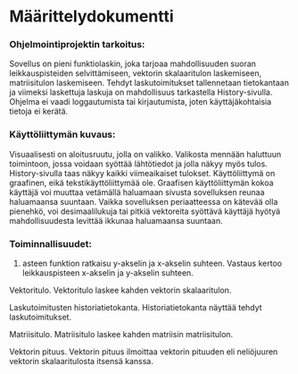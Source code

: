 # Määrittelydokumentti

### Ohjelmointiprojektin tarkoitus: 

Sovellus on pieni funktiolaskin, joka tarjoaa mahdollisuuden suoran leikkauspisteiden selvittämiseen, vektorin skalaaritulon laskemiseen, matriisitulon laskemiseen. Tehdyt laskutoimitukset tallennetaan tietokantaan ja viimeksi laskettuja laskuja on mahdollisuus tarkastella History-sivulla. Ohjelma ei vaadi loggautumista tai kirjautumista, joten käyttäjäkohtaisia tietoja ei kerätä. 

### Käyttöliittymän kuvaus:

Visuaalisesti on aloitusruutu, jolla on valikko. Valikosta mennään haluttuun toimintoon, jossa voidaan syöttää lähtötiedot ja jolla näkyy myös tulos. History-sivulla taas näkyy kaikki viimeaikaiset tulokset. Käyttöliittymä on graafinen, eikä tekstikäyttöliittymää ole. Graafisen käyttöliittymän kokoa käyttäjä voi muuttaa vetämällä haluamaan sivusta sovelluksen reunaa haluamaansa suuntaan. Vaikka sovelluksen periaatteessa on kätevää olla pienehkö, voi desimaalilukuja tai pitkiä vektoreita syöttävä käyttäjä hyötyä mahdollisuudesta levittää ikkunaa haluamaansa suuntaan.


### Toiminnallisuudet:
1. asteen funktion ratkaisu y-akselin ja x-akselin suhteen. Vastaus kertoo leikkauspisteen x-akselin ja y-akselin suhteen.

Vektoritulo. Vektoritulo laskee kahden vektorin skalaaritulon.

Laskutoimitusten historiatietokanta. Historiatietokanta näyttää tehdyt laskutoimitukset.

Matriisitulo. Matriisitulo laskee kahden matriisin matriisitulon.

Vektorin pituus. Vektorin pituus ilmoittaa vektorin pituuden eli neliöjuuren vektorin skalaaritulosta itsensä kanssa.



